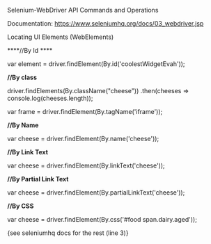 Selenium-WebDriver API Commands and Operations

Documentation: https://www.seleniumhq.org/docs/03_webdriver.jsp

Locating UI Elements (WebElements)

****//By Id ****

var element = driver.findElement(By.id('coolestWidgetEvah'));

****//By class****

driver.findElements(By.className("cheese"))
.then(cheeses => console.log(cheeses.length));

var frame = driver.findElement(By.tagName('iframe'));

****//By Name****

var cheese = driver.findElement(By.name('cheese'));

****//By Link Text****

var cheese = driver.findElement(By.linkText('cheese'));

****//By Partial Link Text****

var cheese = driver.findElement(By.partialLinkText('cheese'));

****//By CSS****

var cheese = driver.findElement(By.css('#food span.dairy.aged'));



{see seleniumhq docs for the rest (line 3)}